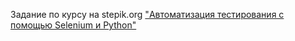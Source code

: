Задание по курсу на stepik.org ["Автоматизация тестирования с помощью Selenium и Python"](https://stepik.org/course/575/)